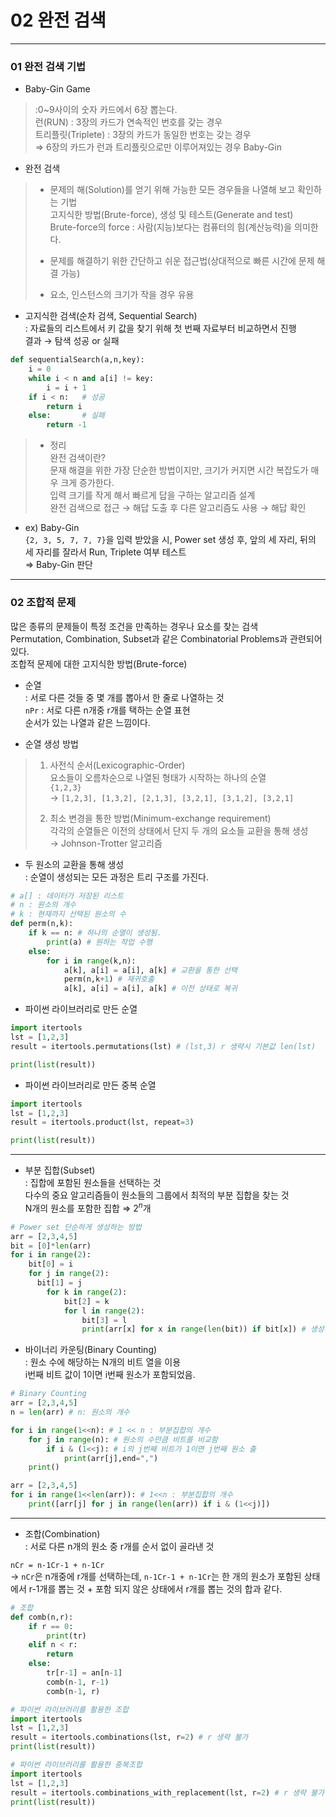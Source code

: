 # 02 완전 검색  

---
### 01 완전 검색 기법  

- Baby-Gin Game  
> :0~9사이의 숫자 카드에서 6장 뽑는다.  
> 런(RUN) : 3장의 카드가 연속적인 번호를 갖는 경우  
> 트리플릿(Triplete) : 3장의 카드가 동일한 번호는 갖는 경우  
> &Rightarrow; 6장의 카드가 런과 트리플릿으로만 이루어져있는 경우 Baby-Gin  

- 완전 검색  
> - 문제의 해(Solution)를 얻기 위해 가능한 모든 경우들을 나열해 보고 확인하는 기법  
> 고지식한 방법(Brute-force), 생성 및 테스트(Generate and test)  
> Brute-force의 force : 사람(지능)보다는 컴퓨터의 힘(계산능력)을 의미한다.  
> 
> - 문제를 해결하기 위한 간단하고 쉬운 접근법(상대적으로 빠른 시간에 문제 해결 가능)  
> - 요소, 인스턴스의 크기가 작을 경우 유용  

- 고지식한 검색(순차 검색, Sequential Search)  
: 자료들의 리스트에서 키 값을 찾기 위해 첫 번째 자료부터 비교하면서 진행  
  결과 &rightarrow; 탐색 성공 or 실패  
  
```python
def sequentialSearch(a,n,key):
    i = 0
    while i < n and a[i] != key:
        i = i + 1
    if i < n:   # 성공
        return i
    else:       # 실패
        return -1
```

  
> - 정리  
> 완전 검색이란?  
> 문재 해결을 위한 가장 단순한 방법이지만, 크기가 커지면 시간 복잡도가 매우 크게 증가한다.  
> 입력 크기를 작게 해서 빠르게 답을 구하는 알고리즘 설계  
> 완전 검색으로 접근 &rightarrow; 해답 도출 후 다른 알고리즘도 사용 &rightarrow; 해답 확인  

- ex) Baby-Gin  
`{2, 3, 5, 7, 7, 7}`을 입력 받았을 시, Power set 생성 후, 앞의 세 자리, 뒤의 세 자리를 잘라서 Run, Triplete 여부 테스트  
  &Rightarrow; Baby-Gin 판단

---  
### 02 조합적 문제  

많은 종류의 문제들이 특정 조건을 만족하는 경우나 요소를 찾는 검색  
Permutation, Combination, Subset과 같은 Combinatorial Problems과 관련되어 있다.  
조합적 문제에 대한 고지식한 방법(Brute-force)  

- 순열  
: 서로 다른 것들 중 몇 개를 뽑아서 한 줄로 나열하는 것  
    `nPr` : 서로 다른 n개중 r개를 택하는 순열 표현  
  순서가 있는 나열과 같은 느낌이다.  
  

- 순열 생성 방법  
> 1. 사전식 순서(Lexicographic-Order)  
> 요소들이 오름차순으로 나열된 형태가 시작하는 하나의 순열  
> `{1,2,3}`  
> &rightarrow; `[1,2,3], [1,3,2], [2,1,3], [3,2,1], [3,1,2], [3,2,1]`  
> 
> 2. 최소 변경을 통한 방법(Minimum-exchange requirement)  
> 각각의 순열들은 이전의 상태에서 단지 두 개의 요소들 교환을 통해 생성  
> &rightarrow; Johnson-Trotter 알고리즘  

-  두 원소의 교환을 통해 생성  
: 순열이 생성되는 모든 과정은 트리 구조를 가진다.  
   
```python
# a[] : 데이터가 저장된 리스트  
# n : 원소의 개수
# k : 현재까지 선택된 원소의 수  
def perm(n,k):
    if k == n: # 하나의 순열이 생성됨.
        print(a) # 원하는 작업 수행
    else:
        for i in range(k,n): 
            a[k], a[i] = a[i], a[k] # 교환을 통한 선택 
            perm(n,k+1) # 재귀호출
            a[k], a[i] = a[i], a[k] # 이전 상태로 복귀
```
- 파이썬 라이브러리로 만든 순열  
```python
import itertools  
lst = [1,2,3]
result = itertools.permutations(lst) # (lst,3) r 생략시 기본값 len(lst)

print(list(result))
```

- 파이썬 라이브러리로 만든 중복 순열  
```python
import itertools  
lst = [1,2,3]
result = itertools.product(lst, repeat=3) 

print(list(result))
```

---
- 부분 집합(Subset)  
: 집합에 포함된 원소들을 선택하는 것  
  다수의 중요 알고리즘들이 원소들의 그룹에서 최적의 부분 집합을 찾는 것  
  N개의 원소를 포함한 집합 &Rightarrow; $2^n$개
  
```python
# Power set 단순하게 생성하는 방법  
arr = [2,3,4,5]
bit = [0]*len(arr)
for i in range(2):
    bit[0] = i
    for j in range(2):
      bit[1] = j
        for k in range(2):
            bit[2] = k
            for l in range(2):
                bit[3] = l
                print(arr[x] for x in range(len(bit)) if bit[x]) # 생성된 부분집합 출력
```

- 바이너리 카운팅(Binary Counting)  
: 원소 수에 해당하는 N개의 비트 열을 이용  
  i번째 비트 값이 1이면 i번째 원소가 포함되었음.  
  
```python
# Binary Counting
arr = [2,3,4,5]
n = len(arr) # n: 원소의 개수  

for i in range(1<<n): # 1 << n : 부분집합의 개수 
    for j in range(n): # 원소의 수만큼 비트를 비교함
        if i & (1<<j): # i의 j번째 비트가 1이면 j번째 원소 출
            print(arr[j],end=",")
    print()
```
```python
arr = [2,3,4,5]
for i in range(1<<len(arr)): # 1<<n : 부분집합의 개수
    print([arr[j] for j in range(len(arr)) if i & (1<<j)])
```
---
- 조합(Combination)  
: 서로 다른 n개의 원소 중 r개를 순서 없이 골라낸 것  
  
`nCr = n-1Cr-1 + n-1Cr`  
&rightarrow; `nCr`은 n개중에 r개를 선택하는데, `n-1Cr-1 + n-1Cr`는 한 개의 원소가 포함된 상태에서 r-1개를 뽑는 것 + 포함 되지 않은 상태에서 r개를 뽑는 것의 합과 같다.  

```python
# 조합 
def comb(n,r):
    if r == 0:
        print(tr)
    elif n < r:
        return
    else:
        tr[r-1] = an[n-1]
        comb(n-1, r-1)
        comb(n-1, r)
```
```python
# 파이썬 라이브러리를 활용한 조합
import itertools
lst = [1,2,3]
result = itertools.combinations(lst, r=2) # r 생략 불가
print(list(result))
```
```python
# 파이썬 라이브러리를 활용한 중복조합
import itertools
lst = [1,2,3]
result = itertools.combinations_with_replacement(lst, r=2) # r 생략 불가
print(list(result))
```


